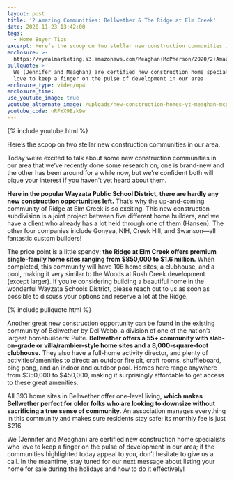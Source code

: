 ```yaml
---
layout: post
title: '2 Amazing Communities: Bellwether & The Ridge at Elm Creek'
date: 2020-11-23 13:42:00
tags:
  - Home Buyer Tips
excerpt: Here’s the scoop on two stellar new construction communities in our area.
enclosure: >-
  https://vyralmarketing.s3.amazonaws.com/Meaghan+McPherson/2020/2+Amazing+Communities_+Bellwether+%26+The+Ridge+at+Elm+Creek.mp4
pullquote: >-
  We (Jennifer and Meaghan) are certified new construction home specialists who
  love to keep a finger on the pulse of development in our area
enclosure_type: video/mp4
enclosure_time:
use_youtube_image: true
youtube_alternate_image: /uploads/new-construction-homes-yt-meaghan-mcpherson.jpg
youtube_code: nRFYX9Ezk9w
---
```


{% include youtube.html %}

Here’s the scoop on two stellar new construction communities in our area.

Today we’re excited to talk about some new construction communities in our area that we’ve recently done some research on; one is brand-new and the other has been around for a while now, but we’re confident both will pique your interest if you haven’t yet heard about them.&nbsp;

**Here in the popular Wayzata Public School District, there are hardly any new construction opportunities left.** That’s why the up-and-coming community of Ridge at Elm Creek is so exciting. This new construction subdivision is a joint project between five different home builders, and we have a client who already has a lot held through one of them (Hansen). The other four companies include Gonyea, NIH, Creek Hill, and Swanson—all fantastic custom builders\!

The price point is a little spendy; **the Ridge at Elm Creek offers premium single-family home sites ranging from $850,000 to $1.6 million.** When completed, this community will have 106 home sites, a clubhouse, and a pool, making it very similar to the Woods at Rush Creek development (except larger). If you’re considering building a beautiful home in the wonderful Wayzata Schools District, please reach out to us as soon as possible to discuss your options and reserve a lot at the Ridge.&nbsp;

{% include pullquote.html %}

Another great new construction opportunity can be found in the existing community of Bellwether by Del Webb, a division of one of the nation’s largest homebuilders: Pulte. **Bellwether offers a 55+ community with slab-on-grade or villa/rambler-style home sites and a 8,000-square-foot clubhouse.** They also have a full-home activity director, and plenty of activities/amenities to direct: an outdoor fire pit, craft rooms, shuffleboard, ping pong, and an indoor and outdoor pool. Homes here range anywhere from $350,000 to $450,000, making it surprisingly affordable to get access to these great amenities.&nbsp;

All 393 home sites in Bellwether offer one-level living, **which makes Bellwether perfect for older folks who are looking to downsize without sacrificing a true sense of community.** An association manages everything in this community and makes sure residents stay safe; its monthly fee is just $216.&nbsp;

We (Jennifer and Meaghan) are certified new construction home specialists who love to keep a finger on the pulse of development in our area; if the communities highlighted today appeal to you, don’t hesitate to give us a call. In the meantime, stay tuned for our next message about listing your home for sale during the holidays and how to do it effectively\!